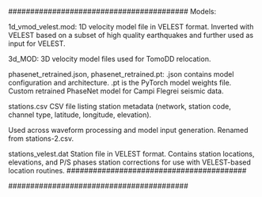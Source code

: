 #########################################
Models: 

1d_vmod_velest.mod:
1D velocity model file in VELEST format. Inverted with VELEST based on a subset of high quality earthquakes and further used as input for VELEST. 

3d_MOD:
3D velocity model files used for TomoDD relocation. 

phasenet_retrained.json, phasenet_retrained.pt:
.json contains model configuration and architecture.
.pt is the PyTorch model weights file.
Custom retrained PhaseNet model for Campi Flegrei seismic data.

stations.csv
CSV file listing station metadata (network, station code, channel type, latitude, longitude, elevation).

Used across waveform processing and model input generation.
Renamed from stations-2.csv.

stations_velest.dat
Station file in VELEST format. Contains station locations, elevations, and P/S phases station corrections for use with VELEST-based location routines.
#########################################

#########################################

